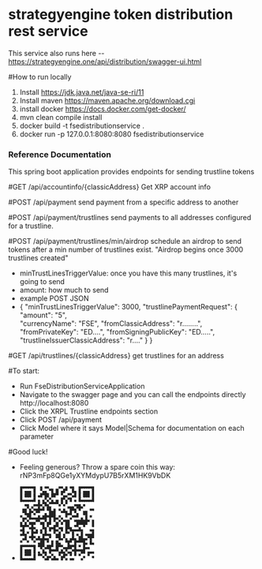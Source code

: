 # strategyengine token distribution rest service

This service also runs here -- https://strategyengine.one/api/distribution/swagger-ui.html

#How to run locally
1. Install https://jdk.java.net/java-se-ri/11 
2. Install maven https://maven.apache.org/download.cgi 
3. install docker https://docs.docker.com/get-docker/
4. mvn clean compile install
5. docker build -t fsedistributionservice .
6. docker run -p 127.0.0.1:8080:8080 fsedistributionservice


### Reference Documentation
This spring boot application provides endpoints for sending trustline tokens

#GET /api/accountinfo/{classicAddress}
Get XRP account info

#POST /api/payment
send payment from a specific address to another

#POST /api/payment/trustlines
send payments to all addresses configured for a trustline. 

#POST /api/payment/trustlines/min/airdrop
schedule an airdrop to send tokens after a min number of trustlines exist.   "Airdrop begins once 3000 trustlines created"

* minTrustLinesTriggerValue: once you have this many trustlines, it's going to send
* amount: how much to send
* example POST JSON
*  {
  "minTrustLinesTriggerValue": 3000,
  "trustlinePaymentRequest": {
      "amount": "5",  
      "currencyName": "FSE",
      "fromClassicAddress": "r........",
      "fromPrivateKey": "ED....",
      "fromSigningPublicKey": "ED.....",
      "trustlineIssuerClassicAddress": "r...."
  }
} 

#GET /api/trustlines/{classicAddress}
get trustlines for an address


#To start: 
* Run FseDistributionServiceApplication
* Navigate to the swagger page and you can call the endpoints directly  http://localhost:8080
* Click the XRPL Trustline endpoints section
* Click POST /api/payment
* Click Model where it says Model|Schema for documentation on each parameter 

#Good luck!


* Feeling generous?  Throw a spare coin this way: rNP3mFp8QGe1yXYMdypU7B5rXM1HK9VbDK


* ![Thank you](qr_trusty.png?img_id=9&sbid=140421&w=300)

